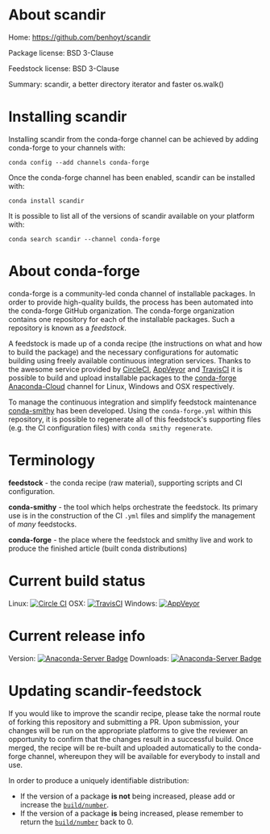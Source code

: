 About scandir
=============

Home: https://github.com/benhoyt/scandir

Package license: BSD 3-Clause

Feedstock license: BSD 3-Clause

Summary: scandir, a better directory iterator and faster os.walk()



Installing scandir
==================

Installing scandir from the conda-forge channel can be achieved by adding conda-forge to your channels with:

```
conda config --add channels conda-forge
```

Once the conda-forge channel has been enabled, scandir can be installed with:

```
conda install scandir
```

It is possible to list all of the versions of scandir available on your platform with:

```
conda search scandir --channel conda-forge
```


About conda-forge
=================

conda-forge is a community-led conda channel of installable packages.
In order to provide high-quality builds, the process has been automated into the
conda-forge GitHub organization. The conda-forge organization contains one repository
for each of the installable packages. Such a repository is known as a *feedstock*.

A feedstock is made up of a conda recipe (the instructions on what and how to build
the package) and the necessary configurations for automatic building using freely
available continuous integration services. Thanks to the awesome service provided by
[CircleCI](https://circleci.com/), [AppVeyor](http://www.appveyor.com/)
and [TravisCI](https://travis-ci.org/) it is possible to build and upload installable
packages to the [conda-forge](https://anaconda.org/conda-forge)
[Anaconda-Cloud](http://docs.anaconda.org/) channel for Linux, Windows and OSX respectively.

To manage the continuous integration and simplify feedstock maintenance
[conda-smithy](http://github.com/conda-forge/conda-smithy) has been developed.
Using the ``conda-forge.yml`` within this repository, it is possible to regenerate all of
this feedstock's supporting files (e.g. the CI configuration files) with ``conda smithy regenerate``.


Terminology
===========

**feedstock** - the conda recipe (raw material), supporting scripts and CI configuration.

**conda-smithy** - the tool which helps orchestrate the feedstock.
                   Its primary use is in the construction of the CI ``.yml`` files
                   and simplify the management of *many* feedstocks.

**conda-forge** - the place where the feedstock and smithy live and work to
                  produce the finished article (built conda distributions)

Current build status
====================

Linux: [![Circle CI](https://circleci.com/gh/conda-forge/scandir-feedstock.svg?style=svg)](https://circleci.com/gh/conda-forge/scandir-feedstock)
OSX: [![TravisCI](https://travis-ci.org/conda-forge/scandir-feedstock.svg?branch=master)](https://travis-ci.org/conda-forge/scandir-feedstock)
Windows: [![AppVeyor](https://ci.appveyor.com/api/projects/status/github/conda-forge/scandir-feedstock?svg=True)](https://ci.appveyor.com/project/conda-forge/scandir-feedstock/branch/master)

Current release info
====================
Version: [![Anaconda-Server Badge](https://anaconda.org/conda-forge/scandir/badges/version.svg)](https://anaconda.org/conda-forge/scandir)
Downloads: [![Anaconda-Server Badge](https://anaconda.org/conda-forge/scandir/badges/downloads.svg)](https://anaconda.org/conda-forge/scandir)


Updating scandir-feedstock
==========================

If you would like to improve the scandir recipe, please take the normal
route of forking this repository and submitting a PR. Upon submission, your changes will
be run on the appropriate platforms to give the reviewer an opportunity to confirm that the
changes result in a successful build. Once merged, the recipe will be re-built and uploaded
automatically to the conda-forge channel, whereupon they will be available for everybody to
install and use.

In order to produce a uniquely identifiable distribution:
 * If the version of a package **is not** being increased, please add or increase
   the [``build/number``](http://conda.pydata.org/docs/building/meta-yaml.html#build-number-and-string).
 * If the version of a package **is** being increased, please remember to return
   the [``build/number``](http://conda.pydata.org/docs/building/meta-yaml.html#build-number-and-string)
   back to 0.
